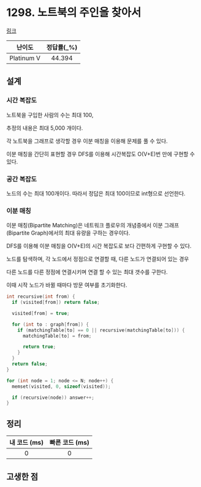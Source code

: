 # 1298. 노트북의 주인을 찾아서

[링크](https://www.acmicpc.net/problem/1298)

|   난이도   | 정답률(\_%) |
| :--------: | :---------: |
| Platinum V |   44.394    |

## 설계

### 시간 복잡도

노트북을 구입한 사람의 수는 최대 100,

추정의 내용은 최대 5,000 개이다.

각 노트북을 그래프로 생각할 경우 이분 매칭을 이용해 문제를 풀 수 있다.

이분 매칭을 간단히 표현할 경우 DFS를 이용해 시간복잡도 O(V+E)번 만에 구현할 수 있다.

### 공간 복잡도

노드의 수는 최대 100개이다. 따라서 정답은 최대 100이므로 int형으로 선언한다.

### 이분 매칭

이분 매칭(Bipartite Matching)은 네트워크 플로우의 개념중에서 이분 그래프(Bipartite Graph)에서의 최대 유량을 구하는 경우이다.

DFS를 이용해 이분 매칭을 O(V+E)의 시간 복잡도로 보다 간편하게 구현할 수 있다.

노드를 탐색하며, 각 노드에서 정점으로 연결할 때, 다른 노드가 연결되어 있는 경우

다른 노드를 다른 정점에 연결시키며 연결 할 수 있는 최대 갯수를 구한다.

이때 시작 노드가 바뀔 때마다 방문 여부를 초기화한다.

```cpp
int recursive(int from) {
  if (visited[from]) return false;

  visited[from] = true;

  for (int to : graph[from]) {
    if (matchingTable[to] == 0 || recursive(matchingTable[to])) {
      matchingTable[to] = from;

      return true;
    }
  }
  return false;
}
```

```cpp
for (int node = 1; node <= N; node++) {
  memset(visited, 0, sizeof(visited));

  if (recursive(node)) answer++;
}
```

## 정리

| 내 코드 (ms) | 빠른 코드 (ms) |
| :----------: | :------------: |
|      0       |       0        |

## 고생한 점

